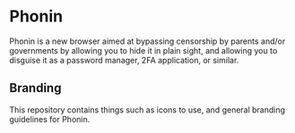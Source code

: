 # Phonin
Phonin is a new browser aimed at bypassing censorship by parents and/or governments by allowing you to hide it in plain sight, and allowing you to disguise it as a password manager, 2FA application, or similar.

## Branding
This repository contains things such as icons to use, and general branding guidelines for Phonin.